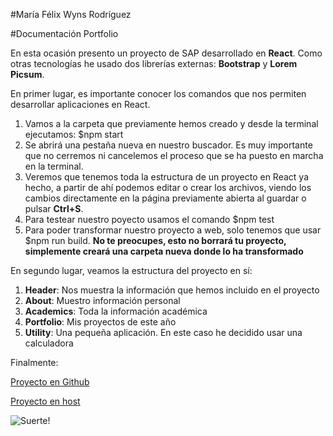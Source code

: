 #María Félix Wyns Rodríguez

#Documentación Portfolio

En esta ocasión presento un proyecto de SAP desarrollado en **React**. Como otras tecnologías he usado dos librerías externas: **Bootstrap** y **Lorem Picsum**.

En primer lugar, es importante conocer los comandos que nos permiten desarrollar aplicaciones en React.

1. Vamos a la carpeta que previamente hemos creado y desde la terminal ejecutamos: $npm start
2. Se abrirá una pestaña nueva en nuestro buscador. Es muy importante que no cerremos ni cancelemos el proceso que se ha puesto en marcha en la terminal.
3. Veremos que tenemos toda la estructura de un proyecto en React ya hecho, a partir de ahí podemos editar o crear los archivos, viendo los cambios directamente en la página previamente abierta al guardar o pulsar **Ctrl+S**.
4. Para testear nuestro poyecto usamos el comando $npm test
5. Para poder transformar nuestro proyecto a web, solo tenemos que usar $npm run build. **No te preocupes, esto no borrará tu proyecto, simplemente creará una carpeta nueva donde lo ha transformado**

En segundo lugar, veamos la estructura del proyecto en sí:

1. **Header**: Nos muestra la información que hemos incluido en el proyecto
2. **About**: Muestro información personal
3. **Academics**: Toda la información académica
4. **Portfolio**: Mis proyectos de este año
5. **Utility**: Una pequeña aplicación. En este caso he decidido usar una calculadora


Finalmente:

[Proyecto en Github](https://github.com/mariafelixwyn/DWEC-PROY2-Wyns_Rodriguez_Maria_Felix/)

[Proyecto en host](https://proyecto2cliente.000webhostapp.com/)

![Suerte!](https://picsum.photos/id/1002/500/300)
